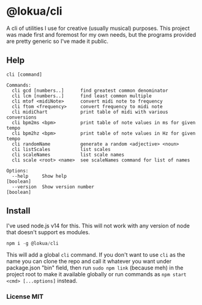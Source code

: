 # @lokua/cli

A cli of utilities I use for creative (usually musical) purposes. This project
was made first and foremost for my own needs, but the programs provided are
pretty generic so I've made it public.

## Help

```
cli [command]

Commands:
  cli gcd [numbers..]      find greatest common denominator
  cli lcm [numbers..]      find least common multiple
  cli mtof <midiNote>      convert midi note to frequency
  cli ftom <frequency>     convert frequency to midi note
  cli midiChart            print table of midi with various conversions
  cli bpm2ms <bpm>         print table of note values in ms for given tempo
  cli bpm2hz <bpm>         print table of note values in Hz for given tempo
  cli randomName           generate a random <adjective> <noun>
  cli listScales           list scales
  cli scaleNames           list scale names
  cli scale <root> <name>  see scaleNames command for list of names

Options:
  --help     Show help                                                 [boolean]
  --version  Show version number                                       [boolean]
```

## Install

I've used node.js v14 for this. This will not work with any version of node that
doesn't support es modules.

```js
npm i -g @lokua/cli
```

This will add a global `cli` command. If you don't want to use `cli` as the name
you can clone the repo and call it whatever you want under package.json "bin"
field, then run `sudo npm link` (because meh) in the project root to make it
available globally or run commands as `npm start <cmd> [...options]` instead.

### License MIT
